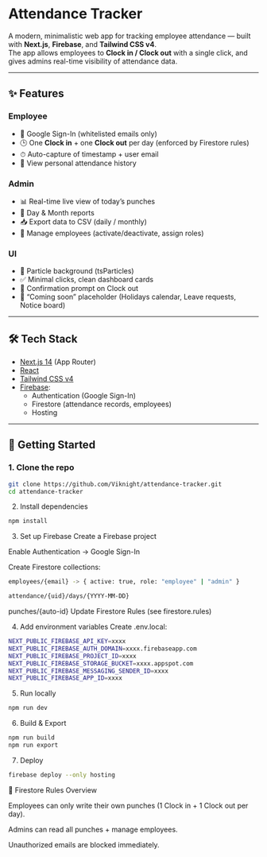 # Attendance Tracker

A modern, minimalistic web app for tracking employee attendance — built with **Next.js**, **Firebase**, and **Tailwind CSS v4**.  
The app allows employees to **Clock in / Clock out** with a single click, and gives admins real-time visibility of attendance data.

---

## ✨ Features

### Employee
- 🔑 Google Sign-In (whitelisted emails only)
- 🕒 One **Clock in** + one **Clock out** per day (enforced by Firestore rules)
- ⏱ Auto-capture of timestamp + user email
- 📜 View personal attendance history

### Admin
- 📊 Real-time live view of today’s punches
- 📅 Day & Month reports
- 📥 Export data to CSV (daily / monthly)
- 👥 Manage employees (activate/deactivate, assign roles)

### UI
- 🎇 Particle background (tsParticles)
- ✅ Minimal clicks, clean dashboard cards
- 🔔 Confirmation prompt on Clock out
- 📌 “Coming soon” placeholder (Holidays calendar, Leave requests, Notice board)

---

## 🛠️ Tech Stack

- [Next.js 14](https://nextjs.org/) (App Router)
- [React](https://react.dev/)
- [Tailwind CSS v4](https://tailwindcss.com/)
- [Firebase](https://firebase.google.com/):
  - Authentication (Google Sign-In)
  - Firestore (attendance records, employees)
  - Hosting

---

## 🚀 Getting Started

### 1. Clone the repo
```bash
git clone https://github.com/Viknight/attendance-tracker.git
cd attendance-tracker
```
2. Install dependencies
```bash
npm install
```
3. Set up Firebase
Create a Firebase project

Enable Authentication → Google Sign-In

Create Firestore collections:
```bash
employees/{email} -> { active: true, role: "employee" | "admin" }

attendance/{uid}/days/{YYYY-MM-DD}
```
punches/{auto-id}
Update Firestore Rules (see firestore.rules)

4. Add environment variables
Create .env.local:

```bash
NEXT_PUBLIC_FIREBASE_API_KEY=xxxx
NEXT_PUBLIC_FIREBASE_AUTH_DOMAIN=xxxx.firebaseapp.com
NEXT_PUBLIC_FIREBASE_PROJECT_ID=xxxx
NEXT_PUBLIC_FIREBASE_STORAGE_BUCKET=xxxx.appspot.com
NEXT_PUBLIC_FIREBASE_MESSAGING_SENDER_ID=xxxx
NEXT_PUBLIC_FIREBASE_APP_ID=xxxx
```

5. Run locally
```bash
npm run dev
```
6. Build & Export
```bash
npm run build
npm run export
```
7. Deploy
```bash
firebase deploy --only hosting
```

🔐 Firestore Rules Overview

Employees can only write their own punches (1 Clock in + 1 Clock out per day).

Admins can read all punches + manage employees.

Unauthorized emails are blocked immediately.
